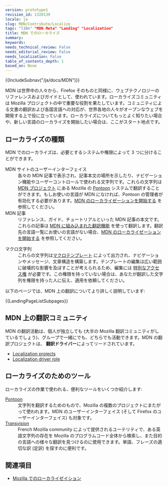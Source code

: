 ```yaml
---
version: prototype1
revision_id: 1328139
locale: ja
slug: MDN/Contribute/Localize
tags: "l10n" "MDN Meta" "Landing" "Localization"
title: MDN でのローカライズ
summary: 
keywords: 
needs_technical_review: False
needs_editorial_review: False
needs_localization: False
table_of_contents_depth: 1
based_on: None
---
```

<div>{{IncludeSubnav("/ja/docs/MDN")}}</div>

<p>MDN は世界中の人々から、Firefox そのものと同様に、ウェブテクノロジーのリファレンスおよびガイドとして、使われています。ローカライズコミュニティは Mozilla プロジェクトの中で重要な役割を果たしています。コミュニティによる文書の翻訳および各国言語への対応が、世界各地の人々がオープンなウェブを開発する上で役に立っています。ローカライズについてもっとよく知りたい場合や、新しい言語のローカライズを開始したい場合は、ここがスタート地点です。</p>

<h2 id="Types_of_localization_on_MDN" name="Types_of_localization_on_MDN">ローカライズの種類</h2>

<p>MDN でのローカライズは、必要とするシステムや権限によって 3 つに分けることができます。</p>

<dl>
 <dt>MDN サイトのユーザーインターフェイス</dt>
 <dd>各々の MDN 記事で表示され、記事本文の場所を示したり、ナビゲーション機能やユーザーコントロールで使われる文字列です。これらの文字列は <a href="https://pontoon.mozilla.org/project">MDN プロジェクト</a> にある Mozilla の <a href="https://developer.mozilla.org/ja/docs/Mozilla/Localization/Localizing_with_Pontoon">Pontoon</a> システムで翻訳することができます。もしお使いの言語が MDN になければ、Pontoon の管理者が有効化する必要があります。<a href="/ja/docs/MDN/Contribute/Localize/Starting_a_localization">MDN のローカライゼーションを開始する</a> を参照してください。</dd>
 <dt>MDN 記事</dt>
 <dd>リファレンス、ガイド、チュートリアルといった MDN 記事の本文です。これらの記事は <a href="https://developer.mozilla.org/ja/docs/MDN/Contribute/Localize/Translating_pages">MDN に組み込まれた翻訳機能</a> を使って翻訳します。翻訳先の言語一覧にお使いの言語がない場合、<a href="https://developer.mozilla.org/ja/docs/MDN/Contribute/Localize/Starting_a_localization">MDN のローカライゼーションを開始する</a> を参照してください。</dd>
</dl>

<dl>
 <dt>マクロ文字列</dt>
 <dd>これらの文字列は<a href="https://developer.mozilla.org/ja/docs/MDN/Contribute/Structures/Macros">マクロテンプレート</a> によって出力され、ナビゲーションやメッセージ、文章構造を構築します。テンプレートの編集は広い範囲に破壊的な影響を及ぼすことが考えられるため、編集には <a href="https://developer.mozilla.org/ja/docs/MDN/Contribute/Tools/Template_editing">特別なアクセス権</a> が必要です。この権限を持っていない場合は、あなたが翻訳した文字列を権限を持った人に伝え、適用を依頼してください。</dd>
</dl>

<p>以下のページでは、MDN 上の翻訳についてより詳しく説明しています:</p>

<p>{{LandingPageListSubpages}}</p>

<h2 id="Localization_communities_on_MDN" name="Localization_communities_on_MDN">MDN 上の翻訳コミュニティ</h2>

<p>MDN の翻訳活動は、個人が独立しても (大半の Mozilla 翻訳コミュニティがしているでしょう)、グループで一緒にでも、どちらでも活動できます。MDN の翻訳プロジェクトは、 <strong>翻訳ドライバー</strong>によってリードされています。</p>

<ul>
 <li><a href="https://developer.mozilla.org/ja/docs/MDN/Contribute/Localize/Localization_projects">Localization projects</a></li>
 <li><a href="https://developer.mozilla.org/ja/docs/MDN/Community/Roles/Localization_driver_role">Localization driver role</a></li>
</ul>

<h2 id="Localization_tools" name="Localization_tools">ローカライズのためのツール</h2>

<p>ローカライズの作業で使われる、便利なツールをいくつか紹介します:</p>

<dl>
 <dt><a href="/ja/docs/Mozilla/Localization/Localizing_with_Pontoon" title="/ja/docs/Mozilla/Localization/Localizing_with_Verbatim">Pontoon</a></dt>
 <dd>文字列を翻訳するためのもので、Mozilla の複数のプロジェクトにまたがって使われます。MDN のユーザーインターフェイス (そして Firefox のユーザーインターフェイス) も対象です。</dd>
 <dt><a href="http://transvision.mozfr.org/" title="http://transvision.mozfr.org/">Transvision</a></dt>
 <dd>French Mozilla community によって提供されるユーテリティで、ある英語文字列の存在を Mozilla のプログラムコード全体から検索し、また目的の言語への様々な翻訳を見つけるのに使用できます。単語、フレーズの適切な訳 (定訳) を探すのに便利です。</dd>
</dl>

<h2 id="See_also" name="See_also">関連項目</h2>

<ul>
 <li><a href="/ja/docs/Mozilla/Localization" title="/ja/docs/Mozilla/Localization">Mozilla でのローカライゼイション</a></li>
</ul>

